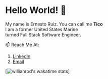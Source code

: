 # Hello World! 👋

My name is Ernesto Ruiz. You can call me **Tico** \
I am a former United States Marine \
turned Full Stack Software Engineer.


📫 Reach Me At: 
   1. [LinkedIn](https://www.linkedin.com/in/ernesto-javier-ruiz/)
   2. [Email](mailto:ernesto.j.ruiz22@gmail.com)



[![willianrod's wakatime stats](https://github-readme-stats.vercel.app/api/wakatime?username=tico118)]
